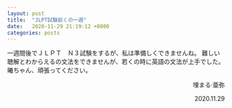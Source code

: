 ```yaml
---
layout: post
title:  "JLPT試験前くの一週"
date:   2020-11-29 21:19:12 +0800
categories: posts
---
```


一週間後でＪＬＰＴ　Ｎ３試験をするが、私は準備しくできませんね。
難しい聴解とわからえるの文法をできませんが、若くの時に英語の文法が上手でした。
曦ちゃん、頑張ってください。

<p align="right">埋まる·亜弥</p>
<p align="right">2020.11.29</p>